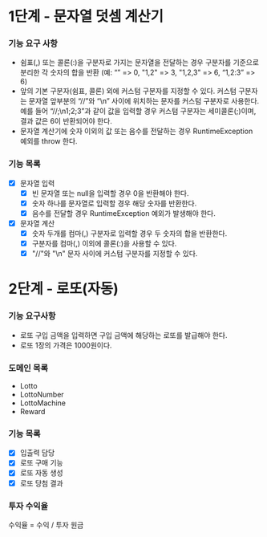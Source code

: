 # 1단계 - 문자열 덧셈 계산기

### 기능 요구 사항
* 쉼표(,) 또는 콜론(:)을 구분자로 가지는 문자열을 전달하는 경우 구분자를 기준으로 분리한 각 숫자의 합을 반환 (예: “” => 0, "1,2" => 3, "1,2,3" => 6, “1,2:3” => 6)
* 앞의 기본 구분자(쉼표, 콜론) 외에 커스텀 구분자를 지정할 수 있다. 커스텀 구분자는 문자열 앞부분의 “//”와 “\n” 사이에 위치하는 문자를 커스텀 구분자로 사용한다. 예를 들어 “//;\n1;2;3”과 같이 값을 입력할 경우 커스텀 구분자는 세미콜론(;)이며, 결과 값은 6이 반환되어야 한다.
* 문자열 계산기에 숫자 이외의 값 또는 음수를 전달하는 경우 RuntimeException 예외를 throw 한다.

### 기능 목록
- [x] 문자열 입력
  - [x] 빈 문자열 또는 null을 입력할 경우 0을 반환해야 한다.
  - [x] 숫자 하나를 문자열로 입력할 경우 해당 숫자를 반환한다.
  - [x] 음수를 전달할 경우 RuntimeException 예외가 발생해야 한다.
- [x] 문자열 계산
  - [x] 숫자 두개를 컴마(,) 구분자로 입력할 경우 두 숫자의 합을 반환한다.
  - [x] 구분자를 컴마(,) 이외에 콜론(:)을 사용할 수 있다.
  - [x] "//"와 "\n" 문자 사이에 커스텀 구분자를 지정할 수 있다.

# 2단계 - 로또(자동)

### 기능 요구사항
* 로또 구입 금액을 입력하면 구입 금액에 해당하는 로또를 발급해야 한다.
* 로또 1장의 가격은 1000원이다.

### 도메인 목록 
* Lotto
* LottoNumber
* LottoMachine
* Reward

### 기능 목록
- [x] 입출력 담당
- [x] 로또 구매 기능
- [x] 로또 자동 생성
- [x] 로또 당첨 결과

### 투자 수익율
수익율 = 수익 / 투자 원금
